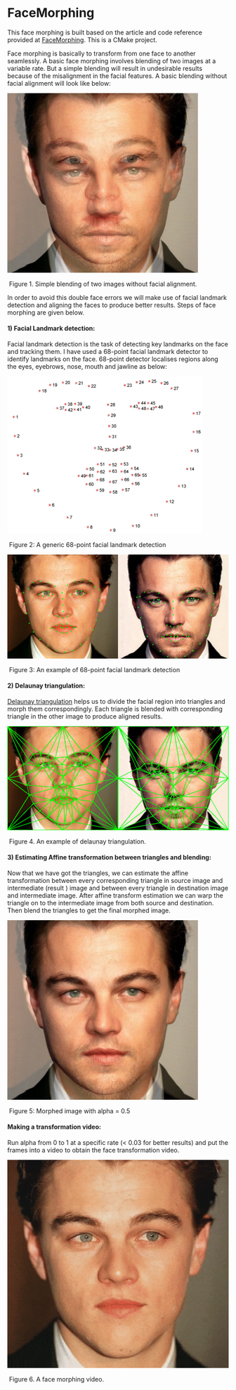 # FaceMorphing

This face morphing is built based on the article and code reference provided at [FaceMorphing](https://www.learnopencv.com/face-morph-using-opencv-cpp-python/). This is a CMake project.



Face morphing is basically to transform from one face to another seamlessly. A basic face morphing involves blending of two images at a variable rate. But a simple blending will result in undesirable results because of the misalignment in the facial features. A basic blending without facial alignment will look like below:

<img src="docs/basic_morphing.png" style="zoom:80%;" />

​      								Figure 1. Simple blending of two images without facial alignment.

In order to avoid this double face errors we will make use of facial landmark detection and aligning the faces to produce better results. Steps of face morphing are given below.

#### 1) Facial Landmark detection:

Facial landmark detection is the task of detecting key landmarks on the face and tracking them. I have used a 68-point facial landmark detector to identify landmarks on the face. 68-point detector localises regions along the eyes, eyebrows, nose, mouth and jawline as below:

<img src="docs/face_landmark_points.jpg" style="zoom:50%;" />

​													Figure 2: A generic 68-point facial landmark detection

<img src="docs/concat_points.png" style="zoom: 67%;" />

​												Figure 3: An example of 68-point facial landmark detection



#### 2) Delaunay triangulation:

[Delaunay triangulation](https://en.wikipedia.org/wiki/Delaunay_triangulation) helps us to divide the facial region into triangles and morph them correspondingly.
Each triangle is blended with corresponding triangle in the other image to produce aligned results.

<img src="docs/concat_delaunay.png" style="zoom:67%;" />

​													Figure 4. An example of delaunay triangulation.



#### 3) Estimating Affine transformation between triangles and blending:

Now that we have got the triangles, we can estimate the affine transformation between every corresponding triangle in source image and intermediate (result ) image and  between every triangle in destination image and intermediate image. After affine transform estimation we can warp the triangle on to the intermediate image from both source and destination. Then blend the triangles to get the final morphed image.

<img src="docs/morphed_image.png" style="zoom:80%;" />

​												Figure 5: Morphed image with alpha = 0.5



#### Making a transformation video:

Run alpha from 0 to 1 at a specific rate (< 0.03 for better results) and put the frames into a video to obtain the face transformation video. 

![](docs/morphing.gif)

​																	Figure 6. A face morphing video.

